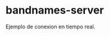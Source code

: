 # bandnames-server

Ejemplo de conexion en tiempo real.

[FE]: https://github.com/Duvan-Smith/bandnames
